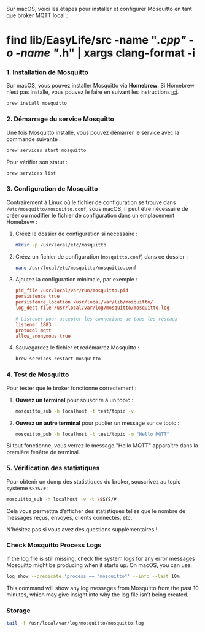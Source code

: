 Sur macOS, voici les étapes pour installer et configurer Mosquitto en tant que broker MQTT local :

# find lib/EasyLife/src -name "*.cpp" -o -name "*.h" | xargs clang-format -i

### 1. Installation de Mosquitto
Sur macOS, vous pouvez installer Mosquitto via **Homebrew**. Si Homebrew n’est pas installé, vous pouvez le faire en suivant les instructions [ici](https://brew.sh/).

```bash
brew install mosquitto
```

### 2. Démarrage du service Mosquitto
Une fois Mosquitto installé, vous pouvez démarrer le service avec la commande suivante :

```bash
brew services start mosquitto
```

Pour vérifier son statut :
```bash
brew services list
```

### 3. Configuration de Mosquitto
Contrairement à Linux où le fichier de configuration se trouve dans `/etc/mosquitto/mosquitto.conf`, sous macOS, il peut être nécessaire de créer ou modifier le fichier de configuration dans un emplacement Homebrew :

1. Créez le dossier de configuration si nécessaire :
   ```bash
   mkdir -p /usr/local/etc/mosquitto
   ```

2. Créez un fichier de configuration (`mosquitto.conf`) dans ce dossier :
   ```bash
   nano /usr/local/etc/mosquitto/mosquitto.conf
   ```

3. Ajoutez la configuration minimale, par exemple :
   ```conf
   pid_file /usr/local/var/run/mosquitto.pid
   persistence true
   persistence_location /usr/local/var/lib/mosquitto/
   log_dest file /usr/local/var/log/mosquitto/mosquitto.log

   # Listener pour accepter les connexions de tous les réseaux
   listener 1883
   protocol mqtt
   allow_anonymous true
   ```

4. Sauvegardez le fichier et redémarrez Mosquitto :
   ```bash
   brew services restart mosquitto
   ```

### 4. Test de Mosquitto
Pour tester que le broker fonctionne correctement :

1. **Ouvrez un terminal** pour souscrire à un topic :
   ```bash
   mosquitto_sub -h localhost -t test/topic -v
   ```

2. **Ouvrez un autre terminal** pour publier un message sur ce topic :
   ```bash
   mosquitto_pub -h localhost -t test/topic -m "Hello MQTT"
   ```

Si tout fonctionne, vous verrez le message "Hello MQTT" apparaître dans la première fenêtre de terminal.

### 5. Vérification des statistiques
Pour obtenir un dump des statistiques du broker, souscrivez au topic système `$SYS/#` :

```bash
mosquitto_sub -h localhost -v -t \$SYS/#
```

Cela vous permettra d’afficher des statistiques telles que le nombre de messages reçus, envoyés, clients connectés, etc.

N'hésitez pas si vous avez des questions supplémentaires !



### Check Mosquitto Process Logs
If the log file is still missing, check the system logs for any error messages Mosquitto might be producing when it starts up. On macOS, you can use:
```bash
log show --predicate 'process == "mosquitto"' --info --last 10m
```
This command will show any log messages from Mosquitto from the past 10 minutes, which may give insight into why the log file isn’t being created.


### Storage 
```bash
tail -f /usr/local/var/log/mosquitto/mosquitto.log
```